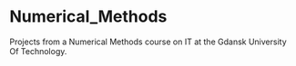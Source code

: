 # Numerical_Methods
 Projects from a Numerical Methods course on IT at the Gdansk University Of Technology.
